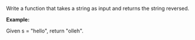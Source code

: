 Write a function that takes a string as input and returns the string reversed.
   
   
**Example:**

Given s = "hello", return "olleh".
